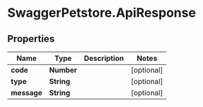 # SwaggerPetstore.ApiResponse

## Properties
Name | Type | Description | Notes
------------ | ------------- | ------------- | -------------
**code** | **Number** |  | [optional] 
**type** | **String** |  | [optional] 
**message** | **String** |  | [optional] 



